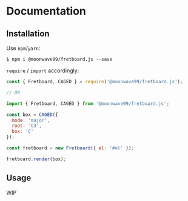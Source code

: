 # Documentation

## Installation

Use `npm`/`yarn`:

    $ npm i @moonwave99/fretboard.js --save

`require` / `import` accordingly:

```javascript
const { Fretboard, CAGED } = require('@moonwave99/fretboard.js');

// OR

import { Fretboard, CAGED } from '@moonwave99/fretboard.js';

const box = CAGED({
  mode: 'major',
  root: 'C3',
  box: 'C'
});

const fretboard = new Fretboard({ el: '#el' });

fretboard.render(box);
```

## Usage

WIP
